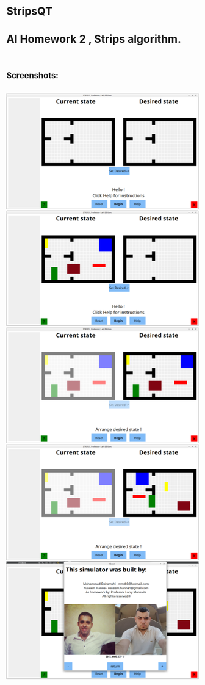 # StripsQT
<h1>AI Homework 2 , Strips algorithm. </h1>



<br/><h2>Screenshots:</h2>
<br/>
![alt tag](https://github.com/mdahamshi/StripsQT/blob/master/screenshots/1.png)
![alt tag](https://github.com/mdahamshi/StripsQT/blob/master/screenshots/2.png)
![alt tag](https://github.com/mdahamshi/StripsQT/blob/master/screenshots/3.png)
![alt tag](https://github.com/mdahamshi/StripsQT/blob/master/screenshots/4.png)
![alt tag](https://github.com/mdahamshi/StripsQT/blob/master/screenshots/5.png)
<br/>
